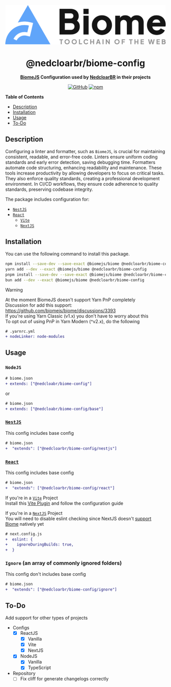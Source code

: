 <div align="center"> 

![BiomeJS Logo](https://raw.githubusercontent.com/biomejs/resources/main/svg/slogan-light-transparent.svg)

# @nedcloarbr/biome-config

**[BiomeJS](https://biomejs.dev/) Configuration used by [NedcloarBR](https://github.com/NedcloarBR) in their projects**

[![GitHub](https://img.shields.io/github/license/NedcloarBR/biome-config)](https://github.com/NedcloarBR/biome-config/blob/master/LICENSE)
[![npm](https://img.shields.io/npm/v/@nedcloarbr/biome-config?color=crimson&logo=npm&style=flat-square)](https://www.npmjs.com/package/@nedcloarbr/biome-config)

</div>

**Table of Contents**

- [Description](#description)
- [Installation](#installation)
- [Usage](#usage)
- [To-Do](#to-do)

## Description

Configuring a linter and formatter, such as `BiomeJS`, is crucial for maintaining consistent, readable, and error-free code. Linters ensure uniform coding standards and early error detection, saving debugging time. Formatters automate code structuring, enhancing readability and maintenance. These tools increase productivity by allowing developers to focus on critical tasks. They also enforce quality standards, creating a professional development environment. In CI/CD workflows, they ensure code adherence to quality standards, preserving codebase integrity.

The package includes configuration for:
- [`NestJS`](https://nestjs.com/)
- [`React`](https://react.dev/)
  - [`Vite`](https://vitejs.dev/)
  - [`NextJS`](https://nextjs.org/)

## Installation

You can use the following command to install this package.

```sh
npm install --save-dev --save-exact @biomejs/biome @nedcloarbr/biome-config
yarn add --dev --exact @biomejs/biome @nedcloarbr/biome-config
pnpm install --save-dev --save-exact @biomejs/biome @nedcloarbr/biome-config
bun add --dev --exact @biomejs/biome @nedcloarbr/biome-config
```

> [!WARNING]
> At the moment BiomeJS doesn't support Yarn PnP completely \
> Discussion for add this support: https://github.com/biomejs/biome/discussions/3393 \
> If you're using Yarn Classic (v1.x) you don't have to worry about this \
> To opt out of using PnP in Yarn Modern (^v2.x), do the following

```diff
# .yarnrc.yml
+ nodeLinker: node-modules
```

## Usage

### `NodeJS`

```diff
# biome.json
+ extends: ["@nedcloabr/biome-config"]
```

or

```diff
# biome.json
+ extends: ["@nedcloabr/biome-config/base"]
```

### [`NestJS`](https://nestjs.com/)

This config includes base config

```diff
# biome.json
+  "extends": ["@nedcloarbr/biome-config/nestjs"]
```

### [`React`](https://react.dev/)
This config includes base config

```diff
# biome.json
+  "extends": ["@nedcloarbr/biome-config/react"]
```

If you're in a [`Vite`](https://vitejs.dev/) Project \
Install this [Vite Plugin](https://github.com/skrulling/vite-plugin-biome) and follow the configuration guide

If you're in a [`NextJS`](https://nextjs.org/) Project \
You will need to disable eslint checking since NextJS doesn't [support Biome](https://github.com/vercel/next.js/pull/67280) natively yet

``` diff
# next.config.js
+  eslint: {
+    ignoreDuringBuilds: true,
+  }
```

### `Ignore` (an array of commonly ignored folders) 

This config don't includes base config

```diff
# biome.json
+  "extends": ["@nedcloarbr/biome-config/ignore"]
```


## To-Do

Add support for other types of projects

- Configs
  - [x] ReactJS
    - [x] Vanilla
    - [x] Vite
    - [x] NextJS
  - [x] NodeJS
    - [x] Vanilla
    - [x] TypeScript

- Repository
  - [ ] Fix cliff for generate changelogs correctly
